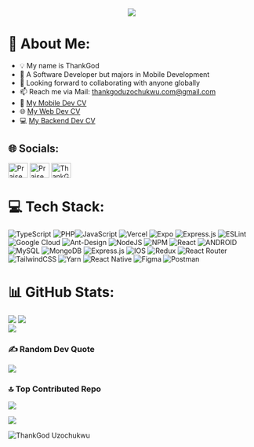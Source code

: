 <h1 align="center">
  <a href="https://git.io/typing-svg">
    <img src="https://readme-typing-svg.herokuapp.com/?lines=Yo!👋;I'm+ThankGod;A+Software+Developer;lets+connect+and+build!&center=true&size=28&color=fe4978">
  </a>
</h1>

# 💫 About Me:
- 💡 My name is ThankGod
- 🌱 A Software Developer but majors in Mobile Development
- 💞️ Looking forward to collaborating with anyone globally
- 📫 Reach me via Mail: thankgoduzochukwu.com@gmail.com
- 📱 <a href="https://flowcv.com/resume/lnvi0stb21" target="_blank">My Mobile Dev CV</a>
- 🌐 <a href="https://flowcv.com/resume/8mr5tqvdjkwd" target="_blank">My Web Dev CV</a>
- 💻 <a href="https://flowcv.com/resume/k7ah5ejpajq2" target="_blank">My Backend Dev CV</a>

## 🌐 Socials:

<p >
<a href="https://www.facebook.com/profile.php?id=100086218393511" target="blank">
  <img align="center" src="https://raw.githubusercontent.com/rahuldkjain/github-profile-readme-generator/master/src/images/icons/Social/facebook.svg" alt="Praise Ebuka" height="30" width="40" /></a>

<a href="https://www.linkedin.com/in/thankgod-uzochukwu/" target="blank">
  <img align="center" src="https://raw.githubusercontent.com/rahuldkjain/github-profile-readme-generator/master/src/images/icons/Social/linked-in-alt.svg" alt="Praise Ebuka" height="30" width="40" /></a>

<a href="https://twitter.com/teegeeofafrica" target="blank">
  <img align="center" src="https://raw.githubusercontent.com/rahuldkjain/github-profile-readme-generator/master/src/images/icons/Social/twitter.svg" alt="ThankGod" height="30" width="40" /></a> 
</p>

# 💻 Tech Stack:
![TypeScript](https://img.shields.io/badge/typescript-%23007ACC.svg?style=for-the-badge&logo=typescript&logoColor=white) ![PHP](https://img.shields.io/badge/php-%23777BB4.svg?style=for-the-badge&logo=php&logoColor=white)![JavaScript](https://img.shields.io/badge/javascript-%23323330.svg?style=for-the-badge&logo=javascript&logoColor=%23F7DF1E) ![Vercel](https://img.shields.io/badge/vercel-%23000000.svg?style=for-the-badge&logo=vercel&logoColor=white) ![Expo](https://img.shields.io/badge/expo-1C1E24?style=for-the-badge&logo=expo&logoColor=#D04A37) ![Express.js](https://img.shields.io/badge/Next-black?style=for-the-badge&logo=next.js&logoColor=white) ![ESLint](https://img.shields.io/badge/ESLint-4B3263?style=for-the-badge&logo=eslint&logoColor=white) ![Google Cloud](https://img.shields.io/badge/Google%20Cloud-%234285F4.svg?style=for-the-badge&logo=google-cloud&logoColor=white) ![Ant-Design](https://img.shields.io/badge/-AntDesign-%230170FE?style=for-the-badge&logo=ant-design&logoColor=white) ![NodeJS](https://img.shields.io/badge/node.js-6DA55F?style=for-the-badge&logo=node.js&logoColor=white) ![NPM](https://img.shields.io/badge/laravel-%23FF2D20.svg?style=for-the-badge&logo=laravel&logoColor=white) ![React](https://img.shields.io/badge/react-%2320232a.svg?style=for-the-badge&logo=react&logoColor=%2361DAFB) ![ANDROID](https://img.shields.io/badge/android-%2320232a.svg?style=for-the-badge&logo=android&logoColor=%a4c639) ![MySQL](https://img.shields.io/badge/mysql-%2300f.svg?style=for-the-badge&logo=mysql&logoColor=white) ![MongoDB](https://img.shields.io/badge/MongoDB-%234ea94b.svg?style=for-the-badge&logo=mongodb&logoColor=white) ![Express.js](https://img.shields.io/badge/express.js-%23404d59.svg?style=for-the-badge&logo=express&logoColor=%2361DAFB) ![IOS](https://img.shields.io/badge/SASS-hotpink.svg?style=for-the-badge&logo=SASS&logoColor=white) ![Redux](https://img.shields.io/badge/redux-%23593d88.svg?style=for-the-badge&logo=redux&logoColor=white) ![React Router](https://img.shields.io/badge/React_Router-CA4245?style=for-the-badge&logo=react-router&logoColor=white) ![TailwindCSS](https://img.shields.io/badge/tailwindcss-%2338B2AC.svg?style=for-the-badge&logo=tailwind-css&logoColor=white) ![Yarn](https://img.shields.io/badge/yarn-%232C8EBB.svg?style=for-the-badge&logo=yarn&logoColor=white) ![React Native](https://img.shields.io/badge/react_native-%2320232a.svg?style=for-the-badge&logo=react&logoColor=%2361DAFB) ![Figma](https://img.shields.io/badge/figma-%23F24E1E.svg?style=for-the-badge&logo=figma&logoColor=white) ![Postman](https://img.shields.io/badge/Postman-FF6C37?style=for-the-badge&logo=postman&logoColor=white)
# 📊 GitHub Stats:
![](https://github-readme-streak-stats.herokuapp.com/?user=ThankGod-Uzochukwu&theme=radical&hide_border=true)
![](https://github-readme-stats.vercel.app/api?username=ThankGod-Uzochukwu&theme=dark&hide_border=false&include_all_commits=true&count_private=false)<br/>
![](https://github-readme-stats.vercel.app/api/top-langs/?username=ThankGod-Uzochukwu&theme=dark&hide_border=false&include_all_commits=true&count_private=false&layout=compact)

### ✍️ Random Dev Quote
![](https://quotes-github-readme.vercel.app/api?type=horizontal&theme=radical)

### 🔝 Top Contributed Repo
![](https://github-contributor-stats.vercel.app/api?username=ThankGod-Uzochukwu&limit=5&theme=radical&combine_all_yearly_contributions=true)

[![](https://visitcount.itsvg.in/api?id=ThankGod-Uzochukwu&icon=0&color=3)](https://visitcount.itsvg.in)


<p align="left"> <img src="https://komarev.com/ghpvc/?username=ThankGodUzochukwu&label=Profile%20views&color=fe428e&style=plastic" alt="ThankGod Uzochukwu" /></p>
